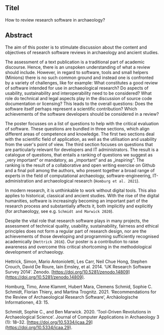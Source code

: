 
## Titel

How to review research software in archaeology?

## Abstract


The aim of this poster is to stimulate discussion about the content and objectives of research software reviews in archaeology and ancient studies.

The assessment of a text publication is a traditional part of academic discourse. Hence, there is an unspoken understanding of what a review should include. However, in regard to software, tools and small helpers (Minions) there is no such common ground and instead one is confronted by a variety of challenges, like for example: What constitutes a good review of software intended for use in archaeological research? Do aspects of usability, sustainability and interoperability need to be considered? What role do technical and legal aspects play in the discussion of source code documentation or licensing? This leads to the overall questions: Does the software itself perhaps represent a scientific contribution? Which achievements of the software developers should be considered in a review?

The poster focusses on a list of questions to help with the critical evaluation of software. These questions are bundled in three sections, which align different areas of competence and knowledge. The first two sections deal with the scientific field of application, as well as the utilisation and usability from the user's point of view. The third section focuses on questions that are particularly relevant for developers and IT administrators. The result is a catalogue of questions, that entails a ranking of questions we suggest as „very important“ or mandatory, as „important“ and as „inspiring“. The ranking is the result of a collaborative and open writing exercise on Github and a final poll among the authors, who present together a broad range of experts in the field of computational archaeology, software-engineering, IT-administration and archaeological research (`Homburg et al. 2021`).

In modern research, it is unthinkable to work without digital tools. This also applies to historical, classical and ancient studies. With the rise of the digital humanities, software is increasingly becoming an important part of the research process and substantially affects it, both implicitly and explicitly (for archaeology, see e.g. `Schmidt and Marwick 2020`).

Despite the vital role that research software plays in many projects, the assessment of technical quality, usability, sustainability, fairness and ethical principles does not form a regular part of research design, nor are the achievements of those developing and programming sufficiently recognised academically (`Hettrick 2016`). Our poster is a contribution to raise awareness and overcome this critical shortcoming in the methodological development of archaeology.


Hettrick, Simon, Mario Antonioletti, Les Carr, Neil Chue Hong, Stephen Crouch, David De Roure, Iain Emsley, et al. 2014. ‘UK Research Software Survey 2014’. Zenodo. [https://doi.org/10.5281/zenodo.14809](https://doi.org/10.5281/zenodo.14809).

Homburg, Timo, Anne Klammt, Hubert Mara, Clemens Schmid, Sophie C. Schmidt, Florian Thiery, and Martina Trognitz. 2021. ‘Recommendations for the Review of Archaeological Research Software’, Archäologische Informationen, 43: 15.

Schmidt, Sophie C., and Ben Marwick. 2020. ‘Tool-Driven Revolutions in Archaeological Science’. Journal of Computer Applications in Archaeology 3 (1): 18–32. [https://doi.org/10.5334/jcaa.29](https://doi.org/10.5334/jcaa.29).

